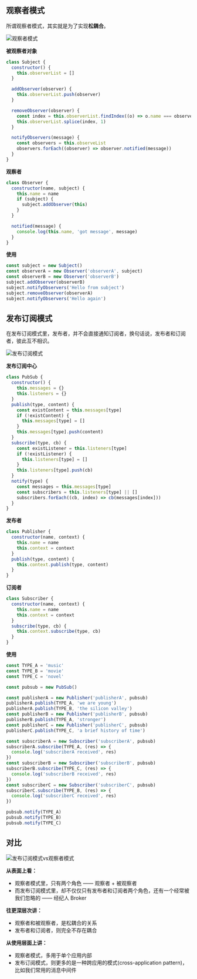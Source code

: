 ## 观察者模式

所谓观察者模式，其实就是为了实现**松耦合**。

![观察者模式](/img/doc/js/观察者模式.webp)

**被观察者对象**

```js
class Subject {
  constructor() {
    this.observerList = []
  }

  addObserver(observer) {
    this.observerList.push(observer)
  }

  removeObserver(observer) {
    const index = this.observerList.findIndex((o) => o.name === observer.name)
    this.observerList.splice(index, 1)
  }

  notifyObservers(message) {
    const observers = this.observeList
    observers.forEach((observer) => observer.notified(message))
  }
}
```

**观察者**

```js
class Observer {
  constructor(name, subject) {
    this.name = name
    if (subject) {
      subject.addObserver(this)
    }
  }

  notified(message) {
    console.log(this.name, 'got message', message)
  }
}
```

**使用**

```js
const subject = new Subject()
const observerA = new Observer('observerA', subject)
const observerB = new Observer('observerB')
subject.addObserver(observerB)
subject.notifyObservers('Hello from subject')
subject.removeObserver(observerA)
subject.notifyObservers('Hello again')
```

## 发布订阅模式

在发布订阅模式里，发布者，并不会直接通知订阅者，换句话说，发布者和订阅者，彼此互不相识。

![发布订阅模式](/img/doc/js/发布订阅模式.webp)

**发布订阅中心**

```js
class PubSub {
  constructor() {
    this.messages = {}
    this.listeners = {}
  }
  publish(type, content) {
    const existContent = this.messages[type]
    if (!existContent) {
      this.messages[type] = []
    }
    this.messages[type].push(content)
  }
  subscribe(type, cb) {
    const existListener = this.listeners[type]
    if (!existListener) {
      this.listeners[type] = []
    }
    this.listeners[type].push(cb)
  }
  notify(type) {
    const messages = this.messages[type]
    const subscribers = this.listeners[type] || []
    subscribers.forEach((cb, index) => cb(messages[index]))
  }
}
```

**发布者**

```js
class Publisher {
  constructor(name, context) {
    this.name = name
    this.context = context
  }
  publish(type, content) {
    this.context.publish(type, content)
  }
}
```

**订阅者**

```js
class Subscriber {
  constructor(name, context) {
    this.name = name
    this.context = context
  }
  subscribe(type, cb) {
    this.context.subscribe(type, cb)
  }
}
```

**使用**

```js
const TYPE_A = 'music'
const TYPE_B = 'movie'
const TYPE_C = 'novel'

const pubsub = new PubSub()

const publisherA = new Publisher('publisherA', pubsub)
publisherA.publish(TYPE_A, 'we are young')
publisherA.publish(TYPE_B, 'the silicon valley')
const publisherB = new Publisher('publisherB', pubsub)
publisherB.publish(TYPE_A, 'stronger')
const publisherC = new Publisher('publisherC', pubsub)
publisherC.publish(TYPE_C, 'a brief history of time')

const subscriberA = new Subscriber('subscriberA', pubsub)
subscriberA.subscribe(TYPE_A, (res) => {
  console.log('subscriberA received', res)
})
const subscriberB = new Subscriber('subscriberB', pubsub)
subscriberB.subscribe(TYPE_C, (res) => {
  console.log('subscriberB received', res)
})
const subscriberC = new Subscriber('subscriberC', pubsub)
subscriberC.subscribe(TYPE_B, (res) => {
  console.log('subscriberC received', res)
})

pubsub.notify(TYPE_A)
pubsub.notify(TYPE_B)
pubsub.notify(TYPE_C)
```

## 对比

![发布订阅模式vs观察者模式](/img/doc/js/发布订阅模式vs观察者模式.webp)

**从表面上看：**

- 观察者模式里，只有两个角色 —— 观察者 + 被观察者
- 而发布订阅模式里，却不仅仅只有发布者和订阅者两个角色，还有一个经常被我们忽略的 —— 经纪人 Broker

**往更深层次讲：**

- 观察者和被观察者，是松耦合的关系
- 发布者和订阅者，则完全不存在耦合

**从使用层面上讲：**

- 观察者模式，多用于单个应用内部
- 发布订阅模式，则更多的是一种跨应用的模式(cross-application pattern)，比如我们常用的消息中间件
